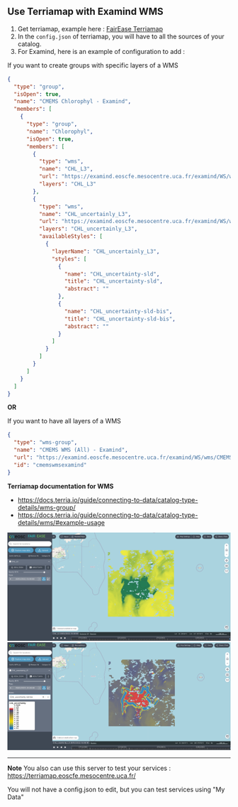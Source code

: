 ## Use Terriamap with Examind WMS

1. Get terriamap, example here : [FairEase Terriamap](https://github.com/fair-ease/terria-config)
2. In the `config.json` of terriamap, you will have to all the sources of your catalog.
3. For Examind, here is an example of configuration to add :

If you want to create groups with specific layers of a WMS
```json
{
  "type": "group",
  "isOpen": true,
  "name": "CMEMS Chlorophyl - Examind",
  "members": [
    {
      "type": "group",
      "name": "Chlorophyl",
      "isOpen": true,
      "members": [
        {
          "type": "wms",
          "name": "CHL_L3",
          "url": "https://examind.eoscfe.mesocentre.uca.fr/examind/WS/wms/CMEMS_WMS?service=WMS&version=1.3.0&request=GetCapabilities",
          "layers": "CHL_L3"
        },
        {
          "type": "wms",
          "name": "CHL_uncertainly_L3",
          "url": "https://examind.eoscfe.mesocentre.uca.fr/examind/WS/wms/CMEMS_WMS?service=WMS&version=1.3.0&request=GetCapabilities",
          "layers": "CHL_uncertainly_L3",
          "availableStyles": [
            {
              "layerName": "CHL_uncertainly_L3",
              "styles": [
                {
                  "name": "CHL_uncertainty-sld",
                  "title": "CHL_uncertainty-sld",
                  "abstract": ""
                },
                {
                  "name": "CHL_uncertainty-sld-bis",
                  "title": "CHL_uncertainty-sld-bis",
                  "abstract": ""
                }
              ]
            }
          ]
        }
      ]
    }
  ]
}
```

**OR** 

If you want to have all layers of a WMS

```json
{
  "type": "wms-group",
  "name": "CMEMS WMS (All) - Examind",
  "url": "https://examind.eoscfe.mesocentre.uca.fr/examind/WS/wms/CMEMS_WMS",
  "id": "cmemswmsexamind"
}
```

**Terriamap documentation for WMS**
- https://docs.terria.io/guide/connecting-to-data/catalog-type-details/wms-group/
- https://docs.terria.io/guide/connecting-to-data/catalog-type-details/wms/#example-usage

![terriamap.png](images/terriamap.png)
![terriamap-layers-style.png](images/terriamap-layers-style.png)

---

**Note**
You also can use this server to test your services :
https://terriamap.eoscfe.mesocentre.uca.fr/

You will not have a config.json to edit, but you can test services using "My Data"